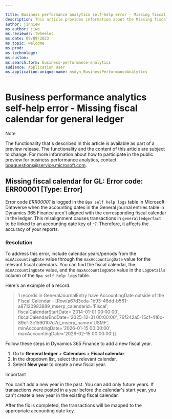 ```yaml
---

title: Business performance analytics self-help error - Missing fiscal calendar for general ledger
description: This article provides information about the Missing fiscal calendar for general ledger error (error code ERR00001) in business performance analytics.
author: jinniew
ms.author: jiwo
ms.reviewer: twheeloc 
ms.date: 09/09/2023
ms.topic: welcome
ms.prod: 
ms.technology:
ms.custom:
ms.search.form: business-performance-analytics
audience: Application User
ms.application-unique-name: msdyn_BusinessPerformanceAnalytics
---
```


# Business performance analytics self-help error - Missing fiscal calendar for general ledger

> [!NOTE]
> The functionality that's described in this article is available as part of a preview release. The functionality and the content of this article are subject to change. For more information about how to participate in the public preview for business performance analytics, contact <bpaquestions@service.microsoft.com>.

## Missing fiscal calendar for GL: Error code: ERR00001 [Type: Error]

Error code *ERR00001* is logged in the `Bpa self help logs` table in Microsoft Dataverse when the accounting dates in the General journal entries table in Dynamics 365 Finance aren't aligned with the corresponding fiscal calendar in the ledger. This misalignment causes transactions in `generalledgerfact` to be linked to an accounting date key of *-1*. Therefore, it affects the accuracy of your reports.

### Resolution

To address this error, include calendar years/periods from the `minAccountingDate` value through the `maxAccountingDate` value for the relevant fiscal calendars. You can find the fiscal calendar, the `minAccountingDate` value, and the `maxAccountingDate` value in the `LogDetails` column of the `Bpa self help logs` table.

Here's an example of a record:

> 1 records in GeneralJournalEntry have AccountingDate outside of the Fiscal Calendar - \[Row(a67d3eda-1b93-48dd-b561-a87120983889_mserp_calendarid='Fiscal', fiscalCalendarStartDate='2014-01-01 00:00:00', fiscalCalendarEndDate='2025-12-31 00:00:00', 76f242a5-15cf-416c-89ef-3c1590107d7d_mserp_name='USMF', minAccountingDate='2026-01-15 00:00:00', maxAccountingDate='2026-02-15 00:00:00')\]

Follow these steps in Dynamics 365 Finance to add a new fiscal year.

1. Go to **General ledger** \> **Calendars** \> **Fiscal calendar**.
2. In the dropdown list, select the relevant calendar.
3. Select **New year** to create a new fiscal year.

> [!IMPORTANT]
> You can't add a new year in the past. You can add only future years. If transactions were posted in a year before the calendar's start year, you can't create a new year in the existing fiscal calendar.

After the fix is completed, the transactions will be mapped to the appropriate accounting date key.
